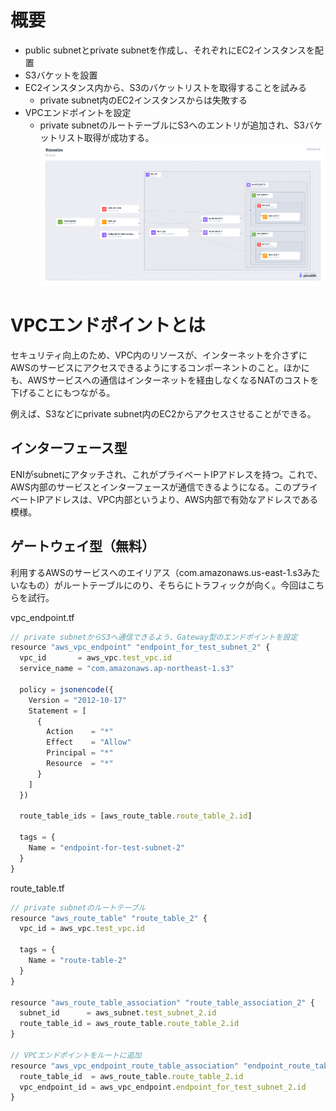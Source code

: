 # 概要
- public subnetとprivate subnetを作成し、それぞれにEC2インスタンスを配置
- S3バケットを設置
- EC2インスタンス内から、S3のバケットリストを取得することを試みる
  - private subnet内のEC2インスタンスからは失敗する
- VPCエンドポイントを設定
  - private subnetのルートテーブルにS3へのエントリが追加され、S3バケットリスト取得が成功する。
![](diagram_vpc_endpoint.png)

# VPCエンドポイントとは
セキュリティ向上のため、VPC内のリソースが、インターネットを介さずにAWSのサービスにアクセスできるようにするコンポーネントのこと。ほかにも、AWSサービスへの通信はインターネットを経由しなくなるNATのコストを下げることにもつながる。

例えば、S3などにprivate subnet内のEC2からアクセスさせることができる。

## インターフェース型
ENIがsubnetにアタッチされ、これがプライベートIPアドレスを持つ。これで、AWS内部のサービスとインターフェースが通信できるようになる。このプライベートIPアドレスは、VPC内部というより、AWS内部で有効なアドレスである模様。

## ゲートウェイ型（無料）
利用するAWSのサービスへのエイリアス（com.amazonaws.us-east-1.s3みたいなもの）がルートテーブルにのり、そちらにトラフィックが向く。今回はこちらを試行。

vpc_endpoint.tf

```jsx
// private subnetからS3へ通信できるよう、Gateway型のエンドポイントを設定
resource "aws_vpc_endpoint" "endpoint_for_test_subnet_2" {
  vpc_id       = aws_vpc.test_vpc.id
  service_name = "com.amazonaws.ap-northeast-1.s3"

  policy = jsonencode({
    Version = "2012-10-17"
    Statement = [
      {
        Action    = "*"
        Effect    = "Allow"
        Principal = "*"
        Resource  = "*"
      }
    ]
  })

  route_table_ids = [aws_route_table.route_table_2.id]

  tags = {
    Name = "endpoint-for-test-subnet-2"
  }
}
```

route_table.tf
```jsx
// private subnetのルートテーブル
resource "aws_route_table" "route_table_2" {
  vpc_id = aws_vpc.test_vpc.id

  tags = {
    Name = "route-table-2"
  }
}

resource "aws_route_table_association" "route_table_association_2" {
  subnet_id      = aws_subnet.test_subnet_2.id
  route_table_id = aws_route_table.route_table_2.id
}

// VPCエンドポイントをルートに追加
resource "aws_vpc_endpoint_route_table_association" "endpoint_route_table_association_2" {
  route_table_id  = aws_route_table.route_table_2.id
  vpc_endpoint_id = aws_vpc_endpoint.endpoint_for_test_subnet_2.id
}
```
